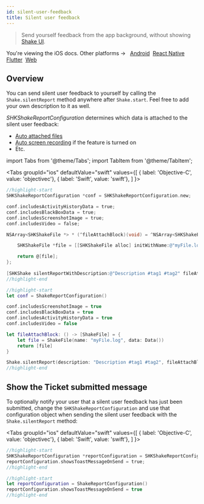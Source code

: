 ```yaml
---
id: silent-user-feedback
title: Silent user feedback
---
```

>Send yourself feedback from the app background, without showing [Shake UI](/ios/shake-ui/overview).

<p class="p2 mt-40">You're viewing the iOS docs. Other platforms → &nbsp;
<a href="/docs/android/user-feedback/silent-user-feedback/">Android</a>&nbsp;
<a href="/docs/react/user-feedback/silent-user-feedback/">React Native</a>&nbsp; 
<a href="/docs/flutter/user-feedback/silent-user-feedback/">Flutter</a>&nbsp;  
<a href="/docs/web/user-feedback/silent-user-feedback/">Web</a>&nbsp;
</p>


## Overview
You can send silent user feedback to yourself by calling the `Shake.silentReport` method anywhere after `Shake.start`. Feel free to add your own description to it as well.

*SHKShakeReportConfiguration* determines which data is attached to the silent user feedback:
* [Auto attached files](/ios/configuration-and-data/auto-attach-files.md)
* [Auto screen recording](/ios/configuration-and-data/auto-screen-recording.md) if the feature is turned on
* Etc.

import Tabs from '@theme/Tabs'; 
import TabItem from '@theme/TabItem';

<Tabs
  groupId="ios"
  defaultValue="swift"
  values={[
    { label: 'Objective-C', value: 'objectivec'},
    { label: 'Swift', value: 'swift'},
  ]
}>

<TabItem value="objectivec">

```objectivec title="AppDelegate.m"
//highlight-start
SHKShakeReportConfiguration *conf = SHKShakeReportConfiguration.new;

conf.includesActivityHistoryData = true;
conf.includesBlackBoxData = true;
conf.includesScreenshotImage = true;
conf.includesVideo = false;

NSArray<SHKShakeFile *> * (^fileAttachBlock)(void) = ^NSArray<SHKShakeFile *> *(void) {

    SHKShakeFile *file = [[SHKShakeFile alloc] initWithName:@"myFile.log" andData:NSData.new];

    return @[file];
};
  
[SHKShake silentReportWithDescription:@"Description #tag1 #tag2" fileAttachBlock:fileAttachBlock reportConfiguration:conf];
//highlight-end
```

</TabItem><TabItem value="swift">

```swift title="AppDelegate.swift"
//highlight-start
let conf = ShakeReportConfiguration()

conf.includesScreenshotImage = true
conf.includesBlackBoxData = true
conf.includesActivityHistoryData = true
conf.includesVideo = false

let fileAttachBlock: () -> [ShakeFile] = {
    let file = ShakeFile(name: "myFile.log", data: Data())
    return [file]
}

Shake.silentReport(description: "Description #tag1 #tag2", fileAttachBlock: fileAttachBlock, reportConfiguration: conf)
//highlight-end
```

</TabItem></Tabs>

## Show the Ticket submitted message

To optionally notify your user that a silent user feedback has just been submitted,
change the `SHKShakeReportConfiguration` and use that configuration object when
sending the silent user feedback with the `Shake.silentReport` method:

<Tabs
  groupId="ios"
  defaultValue="swift"
  values={[
    { label: 'Objective-C', value: 'objectivec'},
    { label: 'Swift', value: 'swift'},
  ]
}>

<TabItem value="objectivec">

```objectivec title="AppDelegate.m"
//highlight-start
SHKShakeReportConfiguration *reportConfiguration = SHKShakeReportConfiguration.new;
reportConfiguration.showsToastMessageOnSend = true;
//highlight-end
```

</TabItem>

<TabItem value="swift">

```swift title="AppDelegate.swift"
//highlight-start
let reportConfiguration = ShakeReportConfiguration()
reportConfiguration.showsToastMessageOnSend = true
//highlight-end
```

</TabItem>
</Tabs>
